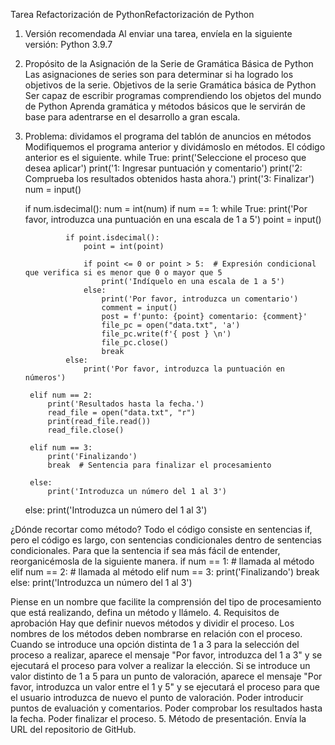 Tarea Refactorización de PythonRefactorización de Python
1. Versión recomendada
Al enviar una tarea, envíela en la siguiente versión:
Python 3.9.7
2. Propósito de la Asignación de la Serie de Gramática Básica de Python
Las asignaciones de series son para determinar si ha logrado los objetivos de la serie.
Objetivos de la serie Gramática básica de Python
Ser capaz de escribir programas comprendiendo los objetos del mundo de Python
Aprenda gramática y métodos básicos que le servirán de base para adentrarse en el desarrollo a gran escala.
3. Problema: dividamos el programa del tablón de anuncios en métodos
Modifiquemos el programa anterior y dividámoslo en métodos.
El código anterior es el siguiente.
while True:
    print('Seleccione el proceso que desea aplicar')
    print('1: Ingresar puntuación y comentario')
    print('2: Comprueba los resultados obtenidos hasta ahora.')
    print('3: Finalizar')
    num = input()
    
    if num.isdecimal():
        num = int(num)
        if num == 1:
            while True:
                print('Por favor, introduzca una puntuación en una escala de 1 a 5')
                point = input()
                
                if point.isdecimal():
                    point = int(point)
                    
                    if point <= 0 or point > 5:  # Expresión condicional que verifica si es menor que 0 o mayor que 5
                        print('Indíquelo en una escala de 1 a 5')
                    else:
                        print('Por favor, introduzca un comentario')
                        comment = input()
                        post = f'punto: {point} comentario: {comment}'
                        file_pc = open("data.txt", 'a')
                        file_pc.write(f'{ post } \n')
                        file_pc.close()
                        break
                else:
                    print('Por favor, introduzca la puntuación en números')
        
        elif num == 2:
            print('Resultados hasta la fecha.')
            read_file = open("data.txt", "r")
            print(read_file.read())
            read_file.close()
        
        elif num == 3:
            print('Finalizando')
            break  # Sentencia para finalizar el procesamiento
        
        else:
            print('Introduzca un número del 1 al 3')
    else:
        print('Introduzca un número del 1 al 3')

¿Dónde recortar como método?
Todo el código consiste en sentencias if, pero el código es largo, con sentencias condicionales dentro de sentencias condicionales.
Para que la sentencia if sea más fácil de entender, reorganicémosla de la siguiente manera.
if num == 1:
    # llamada al método
elif num == 2:
    # llamada al método
elif num == 3:
    print('Finalizando')
    break
else:
    print('Introduzca un número del 1 al 3')

Piense en un nombre que facilite la comprensión del tipo de procesamiento que está realizando, defina un método y llámelo.
4. Requisitos de aprobación
Hay que definir nuevos métodos y dividir el proceso.
Los nombres de los métodos deben nombrarse en relación con el proceso.
Cuando se introduce una opción distinta de 1 a 3 para la selección del proceso a realizar, aparece el mensaje "Por favor, introduzca del 1 a 3" y se ejecutará el proceso para volver a realizar la elección.
Si se introduce un valor distinto de 1 a 5 para un punto de valoración, aparece el mensaje "Por favor, introduzca un valor entre el 1 y 5" y se ejecutará el proceso para que el usuario introduzca de nuevo el punto de valoración.
Poder introducir puntos de evaluación y comentarios.
Poder comprobar los resultados hasta la fecha.
Poder finalizar el proceso.
5. Método de presentación.
Envía la URL del repositorio de GitHub.

